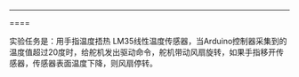 ----
====

实验任务是：用手指温度捂热 LM35线性温度传感器，当Arduino控制器采集到的温度值超过20度时，给舵机发出驱动命令，舵机带动风扇旋转，如果手指移开传感器，传感器表面温度下降，则风扇停转。
